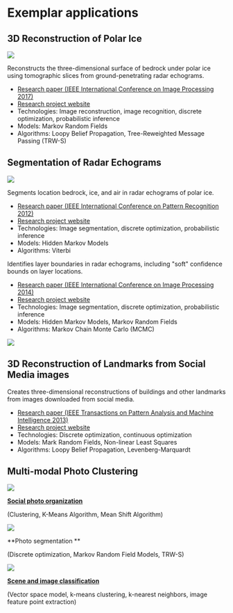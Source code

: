 # Exemplar applications

## 3D Reconstruction of Polar Ice

![](http://vision.soic.indiana.edu/papers/thumbs/icesurface2017icip-thumb.png)

Reconstructs the three-dimensional surface of bedrock under polar ice using tomographic slices from ground-penetrating radar echograms.


* [Research paper (IEEE International Conference on Image Processing 2017)](http://vision.soic.indiana.edu/papers/icesurface2017icip.pdf)
* [Research project website](http://vision.soic.indiana.edu/projects/icelayers/)
* Technologies: Image reconstruction, image recognition, discrete optimization, probabilistic inference
* Models: Markov Random Fields
* Algorithms: Loopy Belief Propagation, Tree-Reweighted Message Passing (TRW-S)


## Segmentation of Radar Echograms

![](http://vision.soic.indiana.edu/papers/thumbs/icelayers2014icip-thumb.png)

Segments location bedrock, ice, and air in radar echograms of polar ice.

* [Research paper (IEEE International Conference on Pattern Recognition 2012)](http://vision.soic.indiana.edu/papers/icesheets2012icpr.pdf)
* [Research project website](http://vision.soic.indiana.edu/projects/icelayers/)
* Technologies: Image segmentation, discrete optimization, probabilistic inference
* Models: Hidden Markov Models
* Algorithms: Viterbi

Identifies layer boundaries in radar echograms, including "soft" confidence bounds on layer locations.

* [Research paper (IEEE International Conference on Image Processing 2014)](http://vision.soic.indiana.edu/papers/icelayers2014icip.pdf)
* [Research project website](http://vision.soic.indiana.edu/projects/icelayers/)
* Technologies: Image segmentation, discrete optimization, probabilistic inference
* Models: Hidden Markov Models, Markov Random Fields
* Algorithms: Markov Chain Monte Carlo (MCMC)


![](http://vision.soic.indiana.edu/papers/thumbs/sfm2011cvpr-thumb.png)

## 3D Reconstruction of Landmarks from Social Media images

Creates three-dimensional reconstructions of buildings and other landmarks from images downloaded from social media.

* [Research paper (IEEE Transactions on Pattern Analysis and Machine Intelligence 2013)](http://vision.soic.indiana.edu/papers/disco2013pami.pdf)
* [Research project website](http://vision.soic.indiana.edu/disco/)
* Technologies: Discrete optimization, continuous optimization
* Models: Mark Random Fields, Non-linear Least Squares
* Algorithms: Loopy Belief Propagation, Levenberg-Marquardt

## Multi-modal Photo Clustering

![](http://vision.soic.indiana.edu/papers/thumbs/multimodal2014cvpr-thumb.png)

[**Social photo organization**](http://www.cs.indiana.edu/~djcran/photomap/)

(Clustering, K-Means Algorithm, Mean Shift Algorithm)

![](http://vision.soic.indiana.edu/papers/thumbs/mcl2016nips-thumb.png)

**Photo segmentation **

(Discrete optimization, Markov Random Field Models, TRW-S)

![](http://vision.soic.indiana.edu/papers/thumbs/landmarks2015book-thumb.png)

[**Scene and image classification**](http://vision.soic.indiana.edu/papers/landmarks2015book.pdf)

(Vector space model, k-means clustering, k-nearest neighbors, image feature point extraction)
